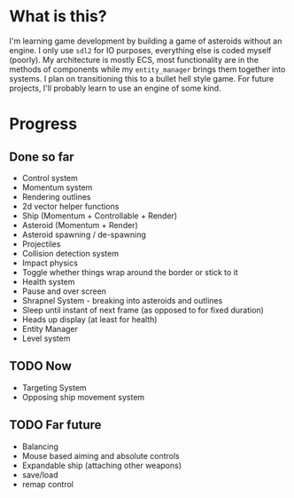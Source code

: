 
# What is this?
I'm learning game development by building a game of asteroids without an engine.
I only use `sdl2` for IO purposes, everything else is coded myself (poorly).
My architecture is mostly ECS, most functionality are in the methods of
components while my `entity_manager` brings them together into systems.
I plan on transitioning this to a bullet hell style game. For future projects,
I'll probably learn to use an engine of some kind.

# Progress

## Done so far
* Control system
* Momentum system
* Rendering outlines
* 2d vector helper functions
* Ship (Momentum + Controllable + Render)
* Asteroid (Momentum + Render)
* Asteroid spawning / de-spawning
* Projectiles
* Collision detection system
* Impact physics
* Toggle whether things wrap around the border or stick to it
* Health system
* Pause and over screen
* Shrapnel System - breaking into asteroids and outlines
* Sleep until instant of next frame (as opposed to for fixed duration)
* Heads up display (at least for health)
* Entity Manager
* Level system

## TODO Now
* Targeting System
* Opposing ship movement system

## TODO Far future
* Balancing
* Mouse based aiming and absolute controls
* Expandable ship (attaching other weapons)
* save/load
* remap control
